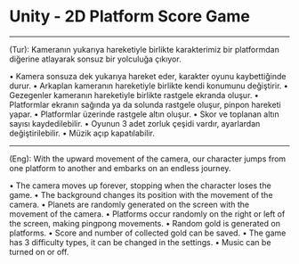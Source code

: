 # Unity - 2D Platform Score Game
---------
(Tur): Kameranın yukarıya hareketiyle birlikte karakterimiz bir platformdan diğerine atlayarak sonsuz bir yolculuğa çıkıyor.

• Kamera sonsuza dek yukarıya hareket eder, karakter oyunu kaybettiğinde durur.
• Arkaplan kameranın hareketiyle birlikte kendi konumunu değiştirir.
• Gezegenler kameranın hareketiyle birlikte rastgele ekranda oluşur.
• Platformlar ekranın sağında ya da solunda rastgele oluşur, pinpon hareketi yapar.
• Platformlar üzerinde rastgele altın oluşur.
• Skor ve toplanan altın sayısı kaydedilebilir.
• Oyunun 3 adet zorluk çeşidi vardır, ayarlardan değiştirilebilir.
• Müzik açıp kapatılabilir.

-------
(Eng): With the upward movement of the camera, our character jumps from one platform to another and embarks on an endless journey.

• The camera moves up forever, stopping when the character loses the game.
• The background changes its position with the movement of the camera.
• Planets are randomly generated on the screen with the movement of the camera.
• Platforms occur randomly on the right or left of the screen, making pingpong movements.
• Random gold is generated on platforms.
• Score and number of collected gold can be saved.
• The game has 3 difficulty types, it can be changed in the settings.
• Music can be turned on or off.
